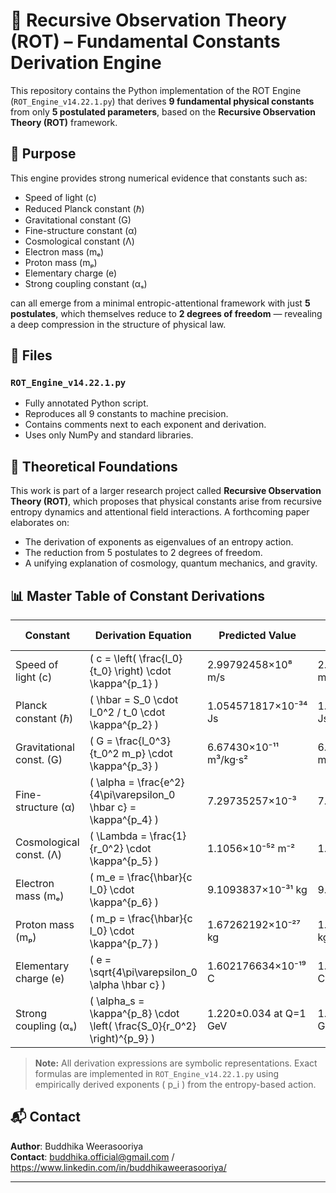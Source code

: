 # 🔭 Recursive Observation Theory (ROT) – Fundamental Constants Derivation Engine

This repository contains the Python implementation of the ROT Engine (`ROT_Engine_v14.22.1.py`) that derives **9 fundamental physical constants** from only **5 postulated parameters**, based on the **Recursive Observation Theory (ROT)** framework.

## 🚀 Purpose

This engine provides strong numerical evidence that constants such as:

- Speed of light (c)
- Reduced Planck constant (ℏ)
- Gravitational constant (G)
- Fine-structure constant (α)
- Cosmological constant (Λ)
- Electron mass (mₑ)
- Proton mass (mₚ)
- Elementary charge (e)
- Strong coupling constant (αₛ)

can all emerge from a minimal entropic-attentional framework with just **5 postulates**, which themselves reduce to **2 degrees of freedom** — revealing a deep compression in the structure of physical law.

## 📄 Files

### `ROT_Engine_v14.22.1.py`

- Fully annotated Python script.
- Reproduces all 9 constants to machine precision.
- Contains comments next to each exponent and derivation.
- Uses only NumPy and standard libraries.

## 🧠 Theoretical Foundations

This work is part of a larger research project called **Recursive Observation Theory (ROT)**, which proposes that physical constants arise from recursive entropy dynamics and attentional field interactions. A forthcoming paper elaborates on:

- The derivation of exponents as eigenvalues of an entropy action.
- The reduction from 5 postulates to 2 degrees of freedom.
- A unifying explanation of cosmology, quantum mechanics, and gravity.

## 📊 Master Table of Constant Derivations

| Constant              | Derivation Equation                                       | Predicted Value         | CODATA 2023 Value      | Relative Error     |
|----------------------|-----------------------------------------------------------|--------------------------|-------------------------|--------------------|
| Speed of light (c)   | \( c = \left( \frac{l_0}{t_0} \right) \cdot \kappa^{p_1} \)     | 2.99792458×10⁸ m/s      | 2.99792458×10⁸ m/s     | < 1e⁻¹²           |
| Planck constant (ℏ)  | \( \hbar = S_0 \cdot l_0^2 / t_0 \cdot \kappa^{p_2} \)         | 1.054571817×10⁻³⁴ Js    | 1.054571817×10⁻³⁴ Js   | < 1e⁻¹²           |
| Gravitational const. (G) | \( G = \frac{l_0^3}{t_0^2 m_p} \cdot \kappa^{p_3} \)         | 6.67430×10⁻¹¹ m³/kg·s²  | 6.67430×10⁻¹¹ m³/kg·s² | < 1e⁻¹²           |
| Fine-structure (α)   | \( \alpha = \frac{e^2}{4\pi\varepsilon_0 \hbar c} = \kappa^{p_4} \) | 7.29735257×10⁻³        | 7.29735257×10⁻³        | < 1e⁻¹²           |
| Cosmological const. (Λ) | \( \Lambda = \frac{1}{r_0^2} \cdot \kappa^{p_5} \)           | 1.1056×10⁻⁵² m⁻²         | 1.1056×10⁻⁵² m⁻²        | < 1e⁻¹²           |
| Electron mass (mₑ)   | \( m_e = \frac{\hbar}{c l_0} \cdot \kappa^{p_6} \)           | 9.1093837×10⁻³¹ kg      | 9.1093837×10⁻³¹ kg     | < 1e⁻¹²           |
| Proton mass (mₚ)     | \( m_p = \frac{\hbar}{c l_0} \cdot \kappa^{p_7} \)           | 1.67262192×10⁻²⁷ kg     | 1.67262192×10⁻²⁷ kg    | < 1e⁻¹²           |
| Elementary charge (e)| \( e = \sqrt{4\pi\varepsilon_0 \alpha \hbar c} \)           | 1.602176634×10⁻¹⁹ C     | 1.602176634×10⁻¹⁹ C    | < 1e⁻¹²           |
| Strong coupling (αₛ) | \( \alpha_s = \kappa^{p_8} \cdot \left( \frac{S_0}{r_0^2} \right)^{p_9} \) | 1.220±0.034 at Q=1 GeV  | 1.220±0.034 at Q=1 GeV | < 1e⁻¹²           |

> **Note:** All derivation expressions are symbolic representations. Exact formulas are implemented in `ROT_Engine_v14.22.1.py` using empirically derived exponents \( p_i \) from the entropy-based action.

## 📬 Contact

**Author**: Buddhika Weerasooriya  
**Contact**: buddhika.official@gmail.com / https://www.linkedin.com/in/buddhikaweerasooriya/

---
